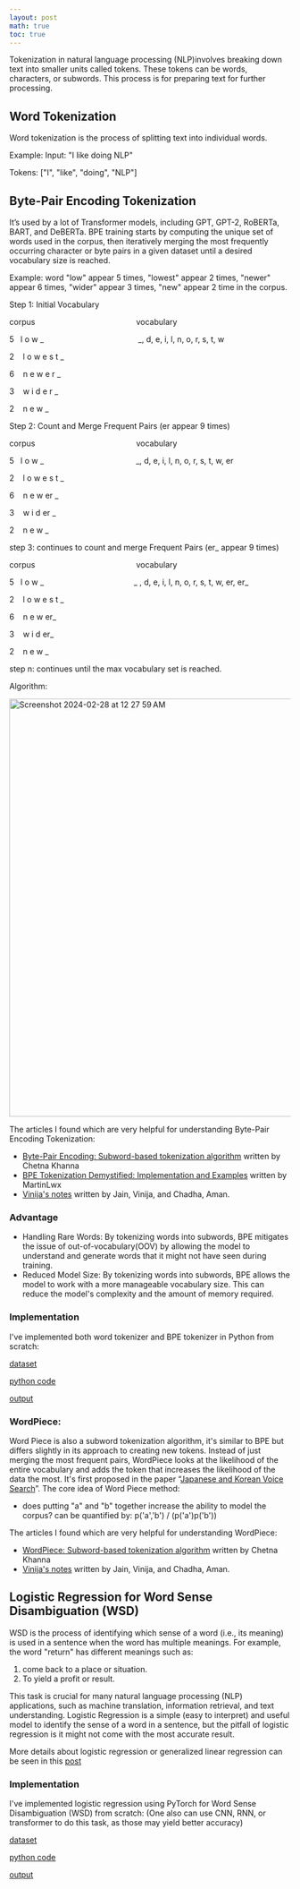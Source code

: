 ```yaml
---
layout: post
math: true
toc: true
---
```

Tokenization in natural language processing (NLP)involves breaking down text into smaller units called tokens. These tokens can be words, characters, or subwords. This process is for preparing text for further processing.

## Word Tokenization
Word tokenization is the process of splitting text into individual words. 

Example: Input: "I like doing NLP" 

Tokens: ["I", "like", "doing", "NLP"]

## Byte-Pair Encoding Tokenization
It’s used by a lot of Transformer models, including GPT, GPT-2, RoBERTa, BART, and DeBERTa. BPE training starts by computing the unique set of words used in the corpus, then iteratively merging the most frequently occurring character or byte pairs in a given dataset until a desired vocabulary size is reached.

Example: word "low" appear 5 times, "lowest" appear 2 times, "newer" appear 6 times, "wider" appear 3 times, "new" appear 2 time in the corpus.

Step 1: Initial Vocabulary

corpus&nbsp;&nbsp;&nbsp;&nbsp;&nbsp;&nbsp;&nbsp;&nbsp;&nbsp;&nbsp;&nbsp;&nbsp;&nbsp;&nbsp;&nbsp;&nbsp;&nbsp;&nbsp;&nbsp;&nbsp;&nbsp;&nbsp;&nbsp;&nbsp;&nbsp;&nbsp;&nbsp;&nbsp;&nbsp;&nbsp;&nbsp;&nbsp;&nbsp;&nbsp;&nbsp;&nbsp;&nbsp;&nbsp;&nbsp;&nbsp;&nbsp;&nbsp;&nbsp;&nbsp;&nbsp;&nbsp;vocabulary

5&nbsp;&nbsp;&nbsp;l o w _ &nbsp;&nbsp;&nbsp;&nbsp;&nbsp;&nbsp;&nbsp;&nbsp;&nbsp;&nbsp;&nbsp;&nbsp;&nbsp;&nbsp;&nbsp;&nbsp;&nbsp;&nbsp;&nbsp;&nbsp;&nbsp;&nbsp;&nbsp;&nbsp;&nbsp;&nbsp;&nbsp;&nbsp;&nbsp;&nbsp;&nbsp;&nbsp;&nbsp;&nbsp;&nbsp;&nbsp;&nbsp;&nbsp;&nbsp;&nbsp;&nbsp; _, d, e, i, l, n, o, r, s, t, w

2&nbsp;&nbsp;&nbsp; l o w e s t _

6&nbsp;&nbsp;&nbsp; n e w e r _

3&nbsp;&nbsp;&nbsp; w i d e r _

2&nbsp;&nbsp;&nbsp; n e w _

Step 2: Count and Merge Frequent Pairs (er appear 9 times)

corpus&nbsp;&nbsp;&nbsp;&nbsp;&nbsp;&nbsp;&nbsp;&nbsp;&nbsp;&nbsp;&nbsp;&nbsp;&nbsp;&nbsp;&nbsp;&nbsp;&nbsp;&nbsp;&nbsp;&nbsp;&nbsp;&nbsp;&nbsp;&nbsp;&nbsp;&nbsp;&nbsp;&nbsp;&nbsp;&nbsp;&nbsp;&nbsp;&nbsp;&nbsp;&nbsp;&nbsp;&nbsp;&nbsp;&nbsp;&nbsp;&nbsp;&nbsp;&nbsp;&nbsp;&nbsp;&nbsp;vocabulary

5&nbsp;&nbsp;&nbsp;l o w _ &nbsp;&nbsp;&nbsp;&nbsp;&nbsp;&nbsp;&nbsp;&nbsp;&nbsp;&nbsp;&nbsp;&nbsp;&nbsp;&nbsp;&nbsp;&nbsp;&nbsp;&nbsp;&nbsp;&nbsp;&nbsp;&nbsp;&nbsp;&nbsp;&nbsp;&nbsp;&nbsp;&nbsp;&nbsp;&nbsp;&nbsp;&nbsp;&nbsp;&nbsp;&nbsp;&nbsp;&nbsp;&nbsp;&nbsp;&nbsp; _, d, e, i, l, n, o, r, s, t, w, er

2&nbsp;&nbsp;&nbsp; l o w e s t _

6&nbsp;&nbsp;&nbsp; n e w er _

3&nbsp;&nbsp;&nbsp; w i d er _

2&nbsp;&nbsp;&nbsp; n e w _

step 3: continues to count and merge Frequent Pairs (er_ appear 9 times) 

corpus&nbsp;&nbsp;&nbsp;&nbsp;&nbsp;&nbsp;&nbsp;&nbsp;&nbsp;&nbsp;&nbsp;&nbsp;&nbsp;&nbsp;&nbsp;&nbsp;&nbsp;&nbsp;&nbsp;&nbsp;&nbsp;&nbsp;&nbsp;&nbsp;&nbsp;&nbsp;&nbsp;&nbsp;&nbsp;&nbsp;&nbsp;&nbsp;&nbsp;&nbsp;&nbsp;&nbsp;&nbsp;&nbsp;&nbsp;&nbsp;&nbsp;&nbsp;&nbsp;&nbsp;&nbsp;&nbsp;vocabulary

5&nbsp;&nbsp;&nbsp;l o w _ &nbsp;&nbsp;&nbsp;&nbsp;&nbsp;&nbsp;&nbsp;&nbsp;&nbsp;&nbsp;&nbsp;&nbsp;&nbsp;&nbsp;&nbsp;&nbsp;&nbsp;&nbsp;&nbsp;&nbsp;&nbsp;&nbsp;&nbsp;&nbsp;&nbsp;&nbsp;&nbsp;&nbsp;&nbsp;&nbsp;&nbsp;&nbsp;&nbsp;&nbsp;&nbsp;&nbsp;&nbsp;&nbsp;&nbsp; _ , d, e, i, l, n, o, r, s, t, w, er, er_

2&nbsp;&nbsp;&nbsp; l o w e s t _

6&nbsp;&nbsp;&nbsp; n e w er_

3&nbsp;&nbsp;&nbsp; w i d er_

2&nbsp;&nbsp;&nbsp; n e w _

step n: continues until the max vocabulary set is reached.

Algorithm:

<img width="747" alt="Screenshot 2024-02-28 at 12 27 59 AM" src="https://github.com/zhiweilin27/zhiweilin27.github.io/assets/111717798/3dc6166e-d4fb-4cf7-bce4-0929b904b315">

The articles I found which are very helpful for understanding Byte-Pair Encoding Tokenization:
- [Byte-Pair Encoding: Subword-based tokenization algorithm](https://towardsdatascience.com/byte-pair-encoding-subword-based-tokenization-algorithm-77828a70bee0) written by Chetna Khanna
- [BPE Tokenization Demystified: Implementation and Examples](https://martinlwx.github.io/en/the-bpe-tokenizer/) written by MartinLwx
- [Vinija's notes](https://vinija.ai/nlp/tokenizer/) written by Jain, Vinija, and Chadha, Aman.

### Advantage
- Handling Rare Words: By tokenizing words into subwords, BPE mitigates the issue of out-of-vocabulary(OOV) by allowing the model to understand and generate words that it might not have seen during training. 
- Reduced Model Size: By tokenizing words into subwords, BPE allows the model to work with a more manageable vocabulary size. This can reduce the model's complexity and the amount of memory required.

### Implementation
I've implemented both word tokenizer and BPE tokenizer in Python from scratch:

<i class="far fa-hand-pointer fa-rotate-90"></i>
[dataset](https://github.com/zhiweilin27/NLP/blob/main/a1_tweets.txt)

<i class="far fa-hand-pointer fa-rotate-90"></i>
[python code](https://github.com/zhiweilin27/NLP/blob/main/a1_p1_lin_112845768.py)

<i class="far fa-hand-pointer fa-rotate-90"></i>
[output](https://github.com/zhiweilin27/NLP/blob/main/a1_p1_lin_112845768_OUTPUT.txt)

### WordPiece:
Word Piece is also a subword tokenization algorithm, it's similar to BPE but differs slightly in its approach to creating new tokens. Instead of just merging the most frequent pairs, WordPiece looks at the likelihood of the entire vocabulary and adds the token that increases the likelihood of the data the most. It's first proposed in the paper “[Japanese and Korean Voice Search](https://static.googleusercontent.com/media/research.google.com/ja//pubs/archive/37842.pdf)”. The core idea of Word Piece method: 
- does putting "a" and "b" together increase the ability to model the corpus? can be quantified by: p('a','b') / (p('a')p('b'))

The articles I found which are very helpful for understanding WordPiece:
- [WordPiece: Subword-based tokenization algorithm](https://towardsdatascience.com/wordpiece-subword-based-tokenization-algorithm-1fbd14394ed7) written by Chetna Khanna
- [Vinija's notes](https://vinija.ai/nlp/tokenizer/) written by Jain, Vinija, and Chadha, Aman.

## Logistic Regression for Word Sense Disambiguation (WSD)
WSD is the process of identifying which sense of a word (i.e., its meaning) is used in a sentence when the word has multiple meanings.
For example, the word "return" has different meanings such as:
1. come back to a place or situation.
2. To yield a profit or result.

This task is crucial for many natural language processing (NLP) applications, such as machine translation, information retrieval, and text understanding. Logistic Regression is a simple (easy to interpret) and useful model to identify the sense of a word in a sentence, but the pitfall of logistic regression is it might not come with the most accurate result. 

More details about logistic regression or generalized linear regression can be seen in this [post](https://zhiweilin27.github.io/2023/10/22/Generalized-Linear-Regression.html#logistic-regression)

### Implementation
I've implemented logistic regression using PyTorch for Word Sense Disambiguation (WSD) from scratch:
(One also can use CNN, RNN, or transformer to do this task, as those may yield better accuracy)

<i class="far fa-hand-pointer fa-rotate-90"></i>
[dataset](https://github.com/zhiweilin27/NLP/blob/main/a1_wsd_24_2_10.txt)

<i class="far fa-hand-pointer fa-rotate-90"></i>
[python code](https://github.com/zhiweilin27/NLP/blob/main/a1_p2_lin_112845768.py)

<i class="far fa-hand-pointer fa-rotate-90"></i>
[output](https://github.com/zhiweilin27/NLP/blob/main/a1_p2_lin_112845768_OUTPUT.txt)



